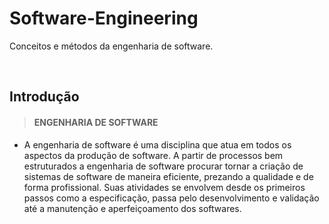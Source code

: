 # Software-Engineering
Conceitos e métodos da engenharia de software.

<br>

## Introdução

> #### ENGENHARIA DE SOFTWARE
* A engenharia de software é uma disciplina que atua em todos os aspectos da produção de software. A partir de processos bem estruturados a engenharia de software procurar tornar a criação de sistemas de software de maneira eficiente, prezando a qualidade e de forma profissional. Suas atividades se envolvem desde os primeiros passos como a especificação, passa pelo desenvolvimento e validação até a manutenção e aperfeiçoamento dos softwares.
